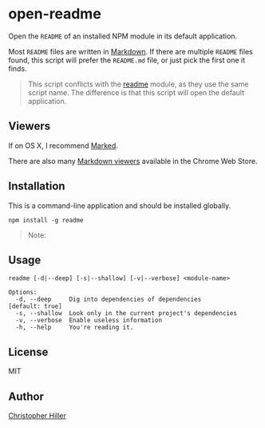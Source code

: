 # open-readme

Open the `README` of an installed NPM module in its default application.  

Most `README` files are written in [Markdown](http://en.wikipedia.org/wiki/Markdown).  If there are multiple `README` files found, this script will prefer the `README.md` file, or just pick the first one it finds.  

> This script conflicts with the [readme](https://www.npmjs.org/package/readme) module, as they use the same script name.  The difference is that this script will open the default application.

## Viewers

If on OS X, I recommend [Marked](http://marked2app.com/).

There are also many [Markdown viewers](https://chrome.google.com/webstore/search/markdown) available in the Chrome Web Store.

## Installation

This is a command-line application and should be installed globally.

```shell
npm install -g readme
```

> Note:  

## Usage

```
readme [-d|--deep] [-s|--shallow] [-v|--verbose] <module-name>

Options:
  -d, --deep     Dig into dependencies of dependencies            [default: true]
  -s, --shallow  Look only in the current project's dependencies
  -v, --verbose  Enable useless information                     
  -h, --help     You're reading it.                             
```

## License

MIT

## Author

[Christopher Hiller](http://boneskull.github.io)
